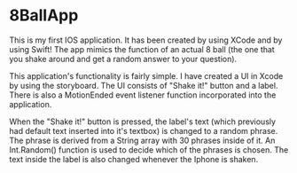 # 8BallApp

This is my first IOS application.  It has been created by using XCode and by using Swift!  The app mimics the function of an actual 8 ball (the one that you shake around and get a random answer to your question).

This application's functionality is fairly simple.  I have created a UI in Xcode by using the storyboard.  The UI consists of "Shake it!" button and a label.  There is also a MotionEnded event listener function incorporated into the application.  

When the "Shake it!" button is pressed, the label's text (which previously had default text inserted into it's textbox) is changed to a random phrase.  The phrase is derived from a String array with 30 phrases inside of it.  An Int.Random() function is used to decide which of the phrases is chosen. The text inside the label is also changed whenever the Iphone is shaken.
